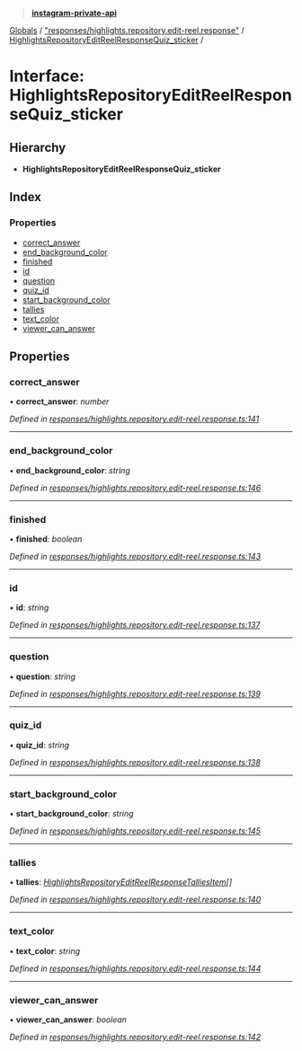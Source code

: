 > **[instagram-private-api](../README.md)**

[Globals](../README.md) / ["responses/highlights.repository.edit-reel.response"](../modules/_responses_highlights_repository_edit_reel_response_.md) / [HighlightsRepositoryEditReelResponseQuiz_sticker](_responses_highlights_repository_edit_reel_response_.highlightsrepositoryeditreelresponsequiz_sticker.md) /

# Interface: HighlightsRepositoryEditReelResponseQuiz_sticker

## Hierarchy

* **HighlightsRepositoryEditReelResponseQuiz_sticker**

## Index

### Properties

* [correct_answer](_responses_highlights_repository_edit_reel_response_.highlightsrepositoryeditreelresponsequiz_sticker.md#correct_answer)
* [end_background_color](_responses_highlights_repository_edit_reel_response_.highlightsrepositoryeditreelresponsequiz_sticker.md#end_background_color)
* [finished](_responses_highlights_repository_edit_reel_response_.highlightsrepositoryeditreelresponsequiz_sticker.md#finished)
* [id](_responses_highlights_repository_edit_reel_response_.highlightsrepositoryeditreelresponsequiz_sticker.md#id)
* [question](_responses_highlights_repository_edit_reel_response_.highlightsrepositoryeditreelresponsequiz_sticker.md#question)
* [quiz_id](_responses_highlights_repository_edit_reel_response_.highlightsrepositoryeditreelresponsequiz_sticker.md#quiz_id)
* [start_background_color](_responses_highlights_repository_edit_reel_response_.highlightsrepositoryeditreelresponsequiz_sticker.md#start_background_color)
* [tallies](_responses_highlights_repository_edit_reel_response_.highlightsrepositoryeditreelresponsequiz_sticker.md#tallies)
* [text_color](_responses_highlights_repository_edit_reel_response_.highlightsrepositoryeditreelresponsequiz_sticker.md#text_color)
* [viewer_can_answer](_responses_highlights_repository_edit_reel_response_.highlightsrepositoryeditreelresponsequiz_sticker.md#viewer_can_answer)

## Properties

###  correct_answer

• **correct_answer**: *number*

*Defined in [responses/highlights.repository.edit-reel.response.ts:141](https://github.com/dilame/instagram-private-api/blob/173bc62/src/responses/highlights.repository.edit-reel.response.ts#L141)*

___

###  end_background_color

• **end_background_color**: *string*

*Defined in [responses/highlights.repository.edit-reel.response.ts:146](https://github.com/dilame/instagram-private-api/blob/173bc62/src/responses/highlights.repository.edit-reel.response.ts#L146)*

___

###  finished

• **finished**: *boolean*

*Defined in [responses/highlights.repository.edit-reel.response.ts:143](https://github.com/dilame/instagram-private-api/blob/173bc62/src/responses/highlights.repository.edit-reel.response.ts#L143)*

___

###  id

• **id**: *string*

*Defined in [responses/highlights.repository.edit-reel.response.ts:137](https://github.com/dilame/instagram-private-api/blob/173bc62/src/responses/highlights.repository.edit-reel.response.ts#L137)*

___

###  question

• **question**: *string*

*Defined in [responses/highlights.repository.edit-reel.response.ts:139](https://github.com/dilame/instagram-private-api/blob/173bc62/src/responses/highlights.repository.edit-reel.response.ts#L139)*

___

###  quiz_id

• **quiz_id**: *string*

*Defined in [responses/highlights.repository.edit-reel.response.ts:138](https://github.com/dilame/instagram-private-api/blob/173bc62/src/responses/highlights.repository.edit-reel.response.ts#L138)*

___

###  start_background_color

• **start_background_color**: *string*

*Defined in [responses/highlights.repository.edit-reel.response.ts:145](https://github.com/dilame/instagram-private-api/blob/173bc62/src/responses/highlights.repository.edit-reel.response.ts#L145)*

___

###  tallies

• **tallies**: *[HighlightsRepositoryEditReelResponseTalliesItem](_responses_highlights_repository_edit_reel_response_.highlightsrepositoryeditreelresponsetalliesitem.md)[]*

*Defined in [responses/highlights.repository.edit-reel.response.ts:140](https://github.com/dilame/instagram-private-api/blob/173bc62/src/responses/highlights.repository.edit-reel.response.ts#L140)*

___

###  text_color

• **text_color**: *string*

*Defined in [responses/highlights.repository.edit-reel.response.ts:144](https://github.com/dilame/instagram-private-api/blob/173bc62/src/responses/highlights.repository.edit-reel.response.ts#L144)*

___

###  viewer_can_answer

• **viewer_can_answer**: *boolean*

*Defined in [responses/highlights.repository.edit-reel.response.ts:142](https://github.com/dilame/instagram-private-api/blob/173bc62/src/responses/highlights.repository.edit-reel.response.ts#L142)*